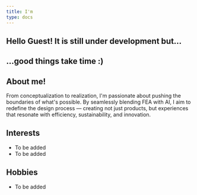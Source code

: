 ```yaml
---
title: I'm
type: docs
---
```


## **Hello Guest! It is still under development but...**

## **...good things take time :)**

## About me!

From conceptualization to realization, I'm passionate about pushing the boundaries of what's possible. By seamlessly blending FEA with AI, I aim to redefine the design process — creating not just products, but experiences that resonate with efficiency, sustainability, and innovation. 

## Interests

- To be added
- To be added

## Hobbies

- To be added

